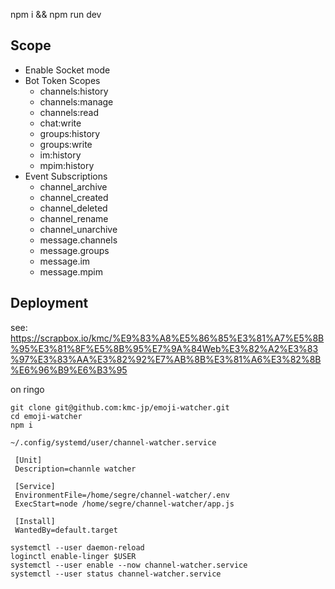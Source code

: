 npm i && npm run dev

## Scope
- Enable Socket mode
- Bot Token Scopes
  - channels:history
  - channels:manage
  - channels:read
  - chat:write
  - groups:history
  - groups:write
  - im:history
  - mpim:history
- Event Subscriptions
  - channel_archive
  - channel_created
  - channel_deleted
  - channel_rename
  - channel_unarchive
  - message.channels
  - message.groups
  - message.im
  - message.mpim

## Deployment
see: https://scrapbox.io/kmc/%E9%83%A8%E5%86%85%E3%81%A7%E5%8B%95%E3%81%8F%E5%8B%95%E7%9A%84Web%E3%82%A2%E3%83%97%E3%83%AA%E3%82%92%E7%AB%8B%E3%81%A6%E3%82%8B%E6%96%B9%E6%B3%95

on ringo

```
git clone git@github.com:kmc-jp/emoji-watcher.git
cd emoji-watcher
npm i
```

`~/.config/systemd/user/channel-watcher.service`
```
 [Unit]
 Description=channle watcher

 [Service]
 EnvironmentFile=/home/segre/channel-watcher/.env
 ExecStart=node /home/segre/channel-watcher/app.js

 [Install]
 WantedBy=default.target
```
```
systemctl --user daemon-reload
loginctl enable-linger $USER
systemctl --user enable --now channel-watcher.service
systemctl --user status channel-watcher.service
```
